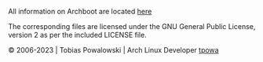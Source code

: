 All information on Archboot are located [here](https://archboot.com)

The corresponding files are licensed under the GNU General Public License, version 2
as per the included LICENSE file.

&#169; 2006-2023 | Tobias Powalowski | Arch Linux Developer [tpowa](mailto:<tpowa@archlinux.org>)
